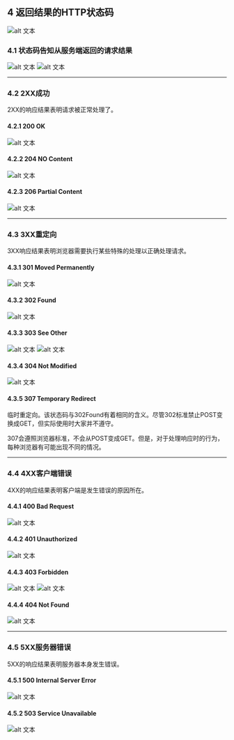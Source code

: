 ## 4 返回结果的HTTP状态码
![alt 文本](./../../图片/状态码0.png)

### 4.1 状态码告知从服务端返回的请求结果
![alt 文本](./../../图片/状态码.png)
![alt 文本](./../../图片/状态码1.png)

----

### 4.2 2XX成功
2XX的响应结果表明请求被正常处理了。

#### 4.2.1 200 OK
![alt 文本](./../../图片/200.png)
#### 4.2.2 204 NO Content
![alt 文本](./../../图片/204.png)
#### 4.2.3 206 Partial Content
![alt 文本](./../../图片/206.png)

----
### 4.3 3XX重定向
3XX响应结果表明浏览器需要执行某些特殊的处理以正确处理请求。

#### 4.3.1 301 Moved Permanently
![alt 文本](./../../图片/301.png)
#### 4.3.2 302 Found
![alt 文本](./../../图片/302.png)
#### 4.3.3 303 See Other
![alt 文本](./../../图片/303.png)
![alt 文本](./../../图片/3031.png)
#### 4.3.4 304 Not Modified
![alt 文本](./../../图片/304.png)
#### 4.3.5 307 Temporary Redirect
临时重定向。该状态码与302Found有着相同的含义。尽管302标准禁止POST变换成GET，但实际使用时大家并不遵守。

307会遵照浏览器标准，不会从POST变成GET。但是，对于处理响应时的行为，每种浏览器有可能出现不同的情况。

----
### 4.4 4XX客户端错误
4XX的响应结果表明客户端是发生错误的原因所在。

#### 4.4.1 400 Bad Request
![alt 文本](./../../图片/400.png)
#### 4.4.2 401 Unauthorized
![alt 文本](./../../图片/401.png)
#### 4.4.3 403 Forbidden
![alt 文本](./../../图片/403.png)
![alt 文本](./../../图片/4031.png)
#### 4.4.4 404 Not Found
![alt 文本](./../../图片/404.png)

----

### 4.5 5XX服务器错误
5XX的响应结果表明服务器本身发生错误。

#### 4.5.1 500 Internal Server Error
![alt 文本](./../../图片/500.png)
#### 4.5.2 503 Service Unavailable
![alt 文本](./../../图片/503.png)